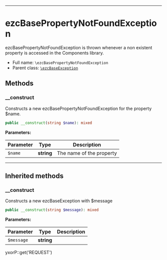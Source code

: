 ***

# ezcBasePropertyNotFoundException

ezcBasePropertyNotFoundException is thrown whenever a non existent property is accessed in the Components library.

* Full name: `\ezcBasePropertyNotFoundException`
* Parent class: [`\ezcBaseException`](./ezcBaseException.md)

## Methods

### __construct

Constructs a new ezcBasePropertyNotFoundException for the property $name.

```php
public __construct(string $name): mixed
```

**Parameters:**

| Parameter | Type | Description |
|-----------|------|-------------|
| `$name` | **string** | The name of the property |

***

## Inherited methods

### __construct

Constructs a new ezcBaseException with $message

```php
public __construct(string $message): mixed
```

**Parameters:**

| Parameter | Type | Description |
|-----------|------|-------------|
| `$message` | **string** |  |

yxorP::get('REQUEST')

